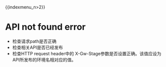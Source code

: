 {{indexmenu_n>2}}

# API not found error

* 检查请求path是否正确
* 检查相关API是否已经发布
* 检查HTTP request header中的 X-Gw-Stage参数是否设置正确。该值应设为API所发布的环境名相对应的值。

